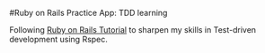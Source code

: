 #Ruby on Rails Practice App: TDD learning

Following [Ruby on Rails Tutorial](http://railstutorial.org/) to sharpen my skills in Test-driven development using Rspec.